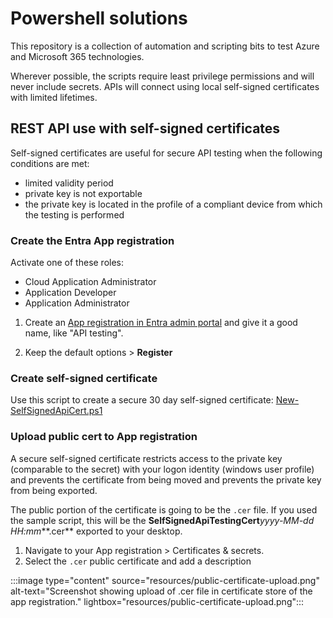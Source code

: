 # Powershell solutions

This repository is a collection of automation and scripting bits to test Azure and Microsoft 365 technologies.

Wherever possible, the scripts require least privilege permissions and will never include secrets. APIs will connect using local self-signed certificates with limited lifetimes.

## REST API use with self-signed certificates

Self-signed certificates are useful for secure API testing when the following conditions are met:
- limited validity period
- private key is not exportable
- the private key is located in the profile of a compliant device from which the testing is performed

### Create the Entra App registration

Activate one of these roles:
- Cloud Application Administrator
- Application Developer
- Application Administrator

1. Create an [App registration in Entra admin portal](https://entra.microsoft.com/?feature.msaljs=true#view/Microsoft_AAD_RegisteredApps/CreateApplicationBlade/quickStartType~/null/isMSAApp~/false) and give it a good name, like "API testing".

1. Keep the default options > **Register**

### Create self-signed certificate

Use this script to create a secure 30 day self-signed certificate:
[New-SelfSignedApiCert.ps1](New-SelfSignedApiCert.ps1)

### Upload public cert to App registration

A secure self-signed certificate restricts access to the private key (comparable to the secret) with your logon identity (windows user profile) and prevents the certificate from being moved and prevents the private key from being exported.

The public portion of the certificate is going to be the `.cer` file. If you used the sample script, this will be the **SelfSignedApiTestingCert***yyyy-MM-dd HH:mm***.cer** exported to your desktop.

1. Navigate to your App registration > Certificates & secrets.
1. Select the `.cer` public certificate and add a description

:::image type="content" source="resources/public-certificate-upload.png" alt-text="Screenshot showing upload of .cer file in certificate store of the app registration." lightbox="resources/public-certificate-upload.png":::
